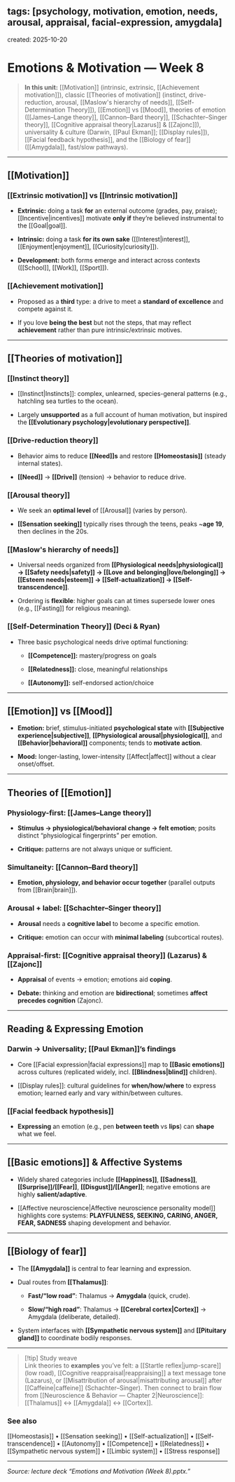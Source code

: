 ## tags: [psychology, motivation, emotion, needs, arousal, appraisal, facial-expression, amygdala]

created: 2025-10-20

# Emotions & Motivation — Week 8

> **In this unit:** [[Motivation]] (intrinsic, extrinsic, [[Achievement motivation]]), classic [[Theories of motivation]] (instinct, drive-reduction, arousal, [[Maslow's hierarchy of needs]], [[Self-Determination Theory]]), [[Emotion]] vs [[Mood]], theories of emotion ([[James–Lange theory]], [[Cannon–Bard theory]], [[Schachter–Singer theory]], [[Cognitive appraisal theory|Lazarus]] & [[Zajonc]]), universality & culture (Darwin, [[Paul Ekman]]; [[Display rules]]), [[Facial feedback hypothesis]], and the [[Biology of fear]] ([[Amygdala]], fast/slow pathways).

---

## [[Motivation]]

### [[Extrinsic motivation]] vs [[Intrinsic motivation]]

- **Extrinsic:** doing a task **for** an external outcome (grades, pay, praise); [[Incentive|incentives]] motivate **only if** they’re believed instrumental to the [[Goal|goal]].
    
- **Intrinsic:** doing a task **for its own sake** ([[Interest|interest]], [[Enjoyment|enjoyment]], [[Curiosity|curiosity]]).
    
- **Development:** both forms emerge and interact across contexts ([[School]], [[Work]], [[Sport]]).
    

### [[Achievement motivation]]

- Proposed as a **third** type: a drive to meet a **standard of excellence** and compete against it.
    
- If you love **being the best** but not the steps, that may reflect **achievement** rather than pure intrinsic/extrinsic motives.
    

---

## [[Theories of motivation]]

### [[Instinct theory]]

- [[Instinct|Instincts]]: complex, unlearned, species-general patterns (e.g., hatchling sea turtles to the ocean).
    
- Largely **unsupported** as a full account of human motivation, but inspired the **[[Evolutionary psychology|evolutionary perspective]]**.
    

### [[Drive-reduction theory]]

- Behavior aims to reduce **[[Need]]s** and restore **[[Homeostasis]]** (steady internal states).
    
- **[[Need]]** → **[[Drive]]** (tension) → behavior to reduce drive.
    

### [[Arousal theory]]

- We seek an **optimal level** of [[Arousal]] (varies by person).
    
- **[[Sensation seeking]]** typically rises through the teens, peaks ~**age 19**, then declines in the 20s.
    

### [[Maslow's hierarchy of needs]]

- Universal needs organized from **[[Physiological needs|physiological]] → [[Safety needs|safety]] → [[Love and belonging|love/belonging]] → [[Esteem needs|esteem]] → [[Self-actualization]] → [[Self-transcendence]]**.
    
- Ordering is **flexible**: higher goals can at times supersede lower ones (e.g., [[Fasting]] for religious meaning).
    

### [[Self-Determination Theory]] (Deci & Ryan)

- Three basic psychological needs drive optimal functioning:
    
    - **[[Competence]]:** mastery/progress on goals
        
    - **[[Relatedness]]:** close, meaningful relationships
        
    - **[[Autonomy]]:** self-endorsed action/choice
        

---

## [[Emotion]] vs [[Mood]]

- **Emotion:** brief, stimulus-initiated **psychological state** with **[[Subjective experience|subjective]]**, **[[Physiological arousal|physiological]]**, and **[[Behavior|behavioral]]** components; tends to **motivate action**.
    
- **Mood:** longer-lasting, lower-intensity [[Affect|affect]] without a clear onset/offset.
    

---

## Theories of [[Emotion]]

### Physiology-first: [[James–Lange theory]]

- **Stimulus → physiological/behavioral change → felt emotion**; posits distinct “physiological fingerprints” per emotion.
    
- **Critique:** patterns are not always unique or sufficient.
    

### Simultaneity: [[Cannon–Bard theory]]

- **Emotion, physiology, and behavior occur together** (parallel outputs from [[Brain|brain]]).
    

### Arousal + label: [[Schachter–Singer theory]]

- **Arousal** needs a **cognitive label** to become a specific emotion.
    
- **Critique:** emotion can occur with **minimal labeling** (subcortical routes).
    

### Appraisal-first: [[Cognitive appraisal theory]] (Lazarus) & [[Zajonc]]

- **Appraisal** of events → emotion; emotions aid **coping**.
    
- **Debate:** thinking and emotion are **bidirectional**; sometimes **affect precedes cognition** (Zajonc).
    

---

## Reading & Expressing Emotion

### Darwin → Universality; [[Paul Ekman]]’s findings

- Core [[Facial expression|facial expressions]] map to **[[Basic emotions]]** across cultures (replicated widely, incl. **[[Blindness|blind]]** children).
    
- [[Display rules]]: cultural guidelines for **when/how/where** to express emotion; learned early and vary within/between cultures.
    

### [[Facial feedback hypothesis]]

- **Expressing** an emotion (e.g., pen **between teeth** vs **lips**) can **shape** what we feel.
    

---

## [[Basic emotions]] & Affective Systems

- Widely shared categories include **[[Happiness]]**, **[[Sadness]]**, **[[Surprise]]/[[Fear]]**, **[[Disgust]]/[[Anger]]**; negative emotions are highly **salient/adaptive**.
    
- [[Affective neuroscience|Affective neuroscience personality model]] highlights core systems: **PLAYFULNESS, SEEKING, CARING, ANGER, FEAR, SADNESS** shaping development and behavior.
    

---

## [[Biology of fear]]

- The **[[Amygdala]]** is central to fear learning and expression.
    
- Dual routes from **[[Thalamus]]**:
    
    - **Fast/“low road”**: Thalamus → **Amygdala** (quick, crude).
        
    - **Slow/“high road”**: Thalamus → **[[Cerebral cortex|Cortex]]** → Amygdala (deliberate, detailed).
        
- System interfaces with **[[Sympathetic nervous system]]** and **[[Pituitary gland]]** to coordinate bodily responses.
    

---

> [!tip] Study weave  
> Link theories to **examples** you’ve felt: a [[Startle reflex|jump-scare]] (low road), [[Cognitive reappraisal|reappraising]] a text message tone (Lazarus), or [[Misattribution of arousal|misattributing arousal]] after [[Caffeine|caffeine]] (Schachter–Singer). Then connect to brain flow from [[Neuroscience & Behavior — Chapter 2|Neuroscience]]: [[Thalamus]] ↔ [[Amygdala]] ↔ [[Cortex]].

### See also

[[Homeostasis]] • [[Sensation seeking]] • [[Self-actualization]] • [[Self-transcendence]] • [[Autonomy]] • [[Competence]] • [[Relatedness]] • [[Sympathetic nervous system]] • [[Limbic system]] • [[Stress response]]

---

_Source: lecture deck “Emotions and Motivation (Week 8).pptx.”_